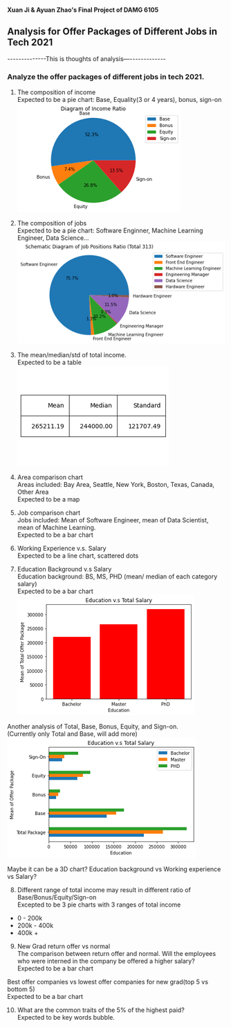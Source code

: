 #### Xuan Ji & Ayuan Zhao's Final Project of DAMG 6105

## Analysis for Offer Packages of Different Jobs in Tech 2021


--------------This is thoughts of analysis—-------------

### Analyze the offer packages of different jobs in tech 2021.

1.  The composition of income <br>
Expected to be a pie chart:  Base, Equality(3 or 4 years), bonus, sign-on <br>
![image](./figures/IncomeRatio.png)

2. The composition of jobs <br>
Expected to be a pie chart: Software Enginner, Machine Learning Engineer, Data Science...<br>
![image](./figures/JobRatio.png)


3. The mean/median/std of total income. <br>
Expected to be a table <br>
![image](./figures/MeanMedianStd.png)


4. Area comparison chart <br>
Areas included: Bay Area, Seattle, New York, Boston, Texas, Canada, Other Area <br>
Expected to be a map <br>


5. Job comparison chart <br>
Jobs included: Mean of Software Engineer, mean of Data Scientist, mean of Machine Learning. <br>
Expected to be a bar chart <br>


6. Working Experience v.s. Salary <br>
Expected to be a line chart, scattered dots<br>


7. Education Background v.s Salary<br>
Education background: BS, MS, PHD  (mean/ median of each category salary) <br>
Expected to be a bar chart<br>
![image](./figures/EducationSalary1.png)

Another analysis of Total, Base, Bonus, Equity, and Sign-on. <br>
(Currently only Total and Base, will add more) <br>
![image](./figures/EducationSalary2.png)


Maybe it can be a 3D chart? Education background vs Working experience vs Salary? <br>


8. Different range of total income may result in different ratio of Base/Bonus/Equity/Sign-on <br>
Excepted to be 3 pie charts with 3 ranges of total income<br>
- 0 - 200k <br>
- 200k - 400k <br>
- 400k +<br>


9. New Grad  return offer vs normal <br>
The comparison between return offer and normal. Will the employees who were interned in the company be offered a higher salary? <br>
Expected to be a bar chart<br>


Best offer companies vs lowest offer companies for new grad(top 5 vs bottom 5) <br>
Expected to be a bar chart<br>


10. What are the common traits of the 5% of the highest paid? <br>
Expected to be key words bubble.<br>


